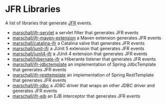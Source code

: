 JFR Libraries
=============

A list of libraries that generate [JFR]((https://openjdk.java.net/jeps/328)) events.

* [marschall/jfr-servlet](https://github.com/marschall/jfr-servlet) a servlet filter that generates JFR events
* [marschall/jfr-maven-extension](https://github.com/marschall/jfr-maven-extension) a Maven extension generates JFR events
* [marschall/catalina-jfr](https://github.com/marschall/catalina-jfr) a Catalina valve that generates JFR events
* [marschall/junit-jfr](https://github.com/marschall/junit-jfr) a JUnit 5 extension that generates JFR events
* [marschall/junit4-jfr](https://github.com/marschall/junit4-jfr) a JUnit 4 extension that generates JFR events
* [marschall/hibernate-jfr](https://github.com/marschall/hibernate-jfr) a Hiberante listener that generates JFR events
* [marschall/jfr-jdbctemplate](https://github.com/marschall/jfr-jdbctemplate) an implementation of Spring JdbcTemplate that generates JFR events
* [marschall/jfr-resttemplate](https://github.com/marschall/jfr-resttemplate) an implementation of Spring RestTemplate that generates JFR events
* [marschall/jfr-jdbc](https://github.com/marschall/jfr-jdbc) a JDBC driver that wraps an other JDBC driver and generates JFR events
* [marschall/jfr-ejb](https://github.com/marschall/jfr-ejb) an EJB interceptor that generates JFR events

